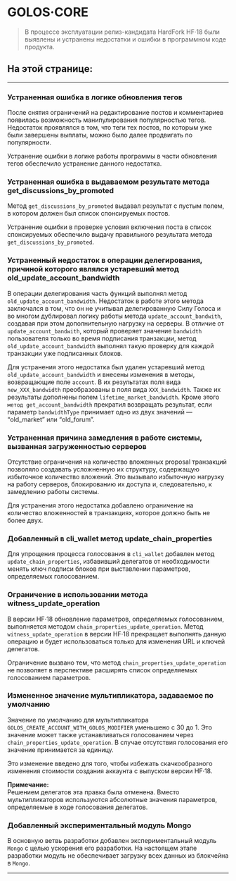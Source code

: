 # GOLOS·CORE

> В процессе эксплуатации релиз-кандидата HardFork HF·18 были выявлены и устранены недостатки и ошибки в программном коде продукта.  

## На этой странице:
<!-- toc -->

***

### Устраненная ошибка в логике обновления тегов
После снятия ограничений на редактирование постов и комментариев появилась возможность манипулирования популярностью тегов. Недостаток проявлялся в том, что теги тех постов, по которым уже были завершены выплаты, можно было далее продвигать по популярности.  

Устранение ошибки в логике работы программы в части обновления тегов обеспечило устранение данного недостатка.  

### Устраненная ошибка в выдаваемом результате метода get_discussions_by_promoted
Метод `get_discussions_by_promoted` выдавал результат с пустым полем, в котором должен был список спонсируемых постов.  

Устранение ошибки в проверке условия включения поста в список спонсируемых обеспечило выдачу правильного результата метода  `get_discussions_by_promoted`.  

### Устраненный недостаток в операции делегирования, причиной которого являлся устаревший метод old_update_account_bandwidth
В операции делегирования часть функций выполнял метод `old_update_account_bandwidth`. Недостаток в работе этого метода заключался в том, что он не учитывал делегированную Силу Голоса и во многом дублировал логику работы метода `update_account_bandwith`, создавая при этом дополнительную нагрузку на серверы. В отличие от `update_account_bandwith`, который проверяет значение `bandwidth` пользователя только во время подписания транзакции, метод `old_update_account_bandwidth` выполнял такую проверку для каждой транзакции уже подписанных блоков.  

Для устранения этого недостатка был удален устаревший метод `old_update_account_bandwidth` и внесены изменения в методы, возвращающие поле `account`. В их результатах поля вида `new_XXX_bandwidth` преобразованы в поля вида `XXX_bandwidth`. Также их результаты дополнены полем   `lifetime_market_bandwidth`. Кроме этого `метод get_account_bandwidth` прекратил возвращать результат, если параметр `bandwidthType` принимает одно из двух значений — “old_market” или “old_forum”.  

### Устраненная причина замедления в работе системы, вызванная загруженностью серверов
Отсутствие ограничения на количество вложенных proposal транзакций позволяло создавать усложненную их структуру, содержащую избыточное количество вложений.  Это вызывало избыточную нагрузку на работу серверов, блокированию их доступа и, следовательно, к замедлению работы системы.  

Для устранения этого недостатка добавлено ограничение на количество вложенностей в транзакциях, которое должно быть не более двух.  

### Добавленный в cli_wallet метод update_chain_properties
Для упрощения процесса голосования в `cli_wallet` добавлен метод `update_chain_properties`, избавивший делегатов от необходимости менять ключ подписи блоков при выставлении параметров, определяемых голосованием.  

### Ограничение в использовании метода witness_update_operation  
В версии HF·18 обновление параметров, определяемых голосованием, выполняется методом `chain_properties_update_operation`. Метод `witness_update_operation` в версии HF·18 прекращает выполнять данную операцию и будет использоваться только для изменения URL и ключей делегатов.  

Ограничение вызвано тем, что метод `chain_properties_update_operation` не позволяет в перспективе расширять список определяемых голосованием параметров.  

### Измененное значение мультипликатора, задаваемое по умолчанию
Значение по умолчанию для мультипликатора `GOLOS_CREATE_ACCOUNT_WITH_GOLOS_MODIFIER` уменьшено с 30 до 1. Это значение может также устанавливаться голосованием через `chain_properties_update_operation`. В случае отсутствия голосования его значение принимается за единицу.  

Это изменение введено для того, чтобы избежать скачкообразного изменения стоимости создания аккаунта с выпуском версии HF·18.  

**Примечание:**  
Решением делегатов эта правка была отменена. Вместо мультипликаторов используются абсолютные значения параметров, определяемые в ходе голосования делегатов.  


### Добавленный экспериментальный модуль Mongo 
В основную ветвь разработки добавлен экспериментальный модуль `Mongo` с целью ускорения его разработки. На настоящем этапе разработки модуль не обеспечивает загрузку всех данных из блокчейна в `Mongo`.    

***


